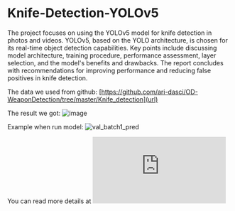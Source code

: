 # Knife-Detection-YOLOv5

The project focuses on using the YOLOv5 model for knife detection in photos and videos. YOLOv5, based on the YOLO architecture, is chosen for its real-time object detection capabilities. Key points include discussing model architecture, training procedure, performance assessment, layer selection, and the model's benefits and drawbacks. The report concludes with recommendations for improving performance and reducing false positives in knife detection.

The data we used from github: [https://github.com/ari-dasci/OD-WeaponDetection/tree/master/Knife_detection](url)

The result we got:
![image](https://github.com/TruongSinhAI/Knife-Detection-YOLOv5/assets/115483496/350c8014-8329-4421-8ff7-37afb4ae781b)


Example when run model:
![val_batch1_pred](https://github.com/TruongSinhAI/Knife-Detection-YOLOv5/assets/115483496/d768c97a-d4f2-4daa-b824-ad39cd722c6f)

You can read more details at ![Knife_Detection](https://github.com/TruongSinhAI/Knife-Detection-YOLOv5/blob/main/Knife_Detection.pdf)
